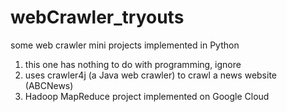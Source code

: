 # webCrawler_tryouts
some web crawler mini projects implemented in Python

1. this one has nothing to do with programming, ignore
2. uses crawler4j (a Java web crawler) to crawl a news website (ABCNews)
3. Hadoop MapReduce project implemented on Google Cloud